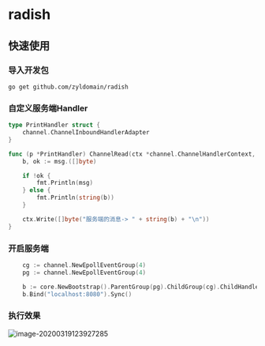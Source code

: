 # radish

## 快速使用

### 导入开发包

```shell
go get github.com/zyldomain/radish
```

### 自定义服务端Handler

```go
type PrintHandler struct {
	channel.ChannelInboundHandlerAdapter
}

func (p *PrintHandler) ChannelRead(ctx *channel.ChannelHandlerContext, msg interface{}) {
	b, ok := msg.([]byte)

	if !ok {
		fmt.Println(msg)
	} else {
		fmt.Println(string(b))
	}

	ctx.Write([]byte("服务端的消息-> " + string(b) + "\n"))
}
```



### 开启服务端

```go
	cg := channel.NewEpollEventGroup(4)
	pg := channel.NewEpollEventGroup(4)

	b := core.NewBootstrap().ParentGroup(pg).ChildGroup(cg).ChildHandler(&PrintHandler{})
	b.Bind("localhost:8080").Sync()
```

### 执行效果

![image-20200319123927285](http://github.com/zyldomain/radish/image-20200319123927285.png)
